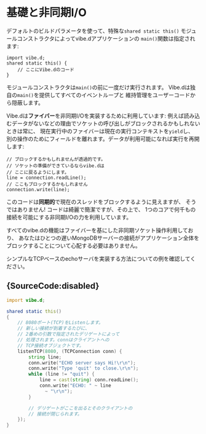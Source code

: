 # 基礎と非同期I/O

デフォルトのビルドパラメータを使って、特殊な`shared static this()`
モジュールコンストラクタによってvibe.dアプリケーションの
`main()`関数は指定されます:

    import vibe.d;
    shared static this() {
        // ここにVibe.dのコード
    }

モジュールコンストラクタは`main()`の前に一度だけ実行されます。
Vibe.dは独自の`main()`を提供してすべてのイベントループと
維持管理をユーザーコードから隠蔽します。

Vibe.dは**ファイバー**を非同期I/Oを実装するために利用しています:
例えば読み込むデータがないなどの理由でソケットの呼び出しがブロックされるかもしれないときは常に、
現在実行中のファイバーは現在の実行コンテキストを`yield`し、
別の操作のためにフィールドを離れます。データが利用可能になれば実行を再開します:

    // ブロックするかもしれませんが透過的です。
    // ソケットの準備ができているならvibe.dは
    // ここに戻るようにします。
    line = connection.readLine();
    // ここもブロックするかもしれません
    connection.write(line);

このコードは**同期的**で現在のスレッドをブロックするように見えますが、
そうではありません!
コードは綺麗で簡潔ですが、その上で、
1つのコアで何千もの接続を可能にする非同期I/Oの力を利用しています。

すべてのvibe.dの機能はファイバーを基にした非同期ソケット操作利用しており、
あなたはひとつの遅いMongoDBサーバーの接続がアプリケーション全体を
ブロックすることについて心配する必要はありません。

シンプルなTCPベースのechoサーバを実装する方法についての例を確認してください。

## {SourceCode:disabled}

```d
import vibe.d;

shared static this()
{
    // 8080ポート(TCP)をListenします。
    // 新しい接続が到着するたびに、
    // 2番めの引数で指定されたデリゲートによって
    // 処理されます。connはクライアントへの
    // TCP接続オブジェクトです。
    listenTCP(8080, (TCPConnection conn) {
        string line;
        conn.write("ECHO server says Hi!\r\n");
        conn.write("Type 'quit' to close.\r\n");
        while (line != "quit") {
            line = cast(string) conn.readLine();
            conn.write("ECHO: " ~ line
              ~ "\r\n");
        }

        // デリゲートがここを出るとそのクライアントの
        // 接続が閉じられます。
    });
}
```
